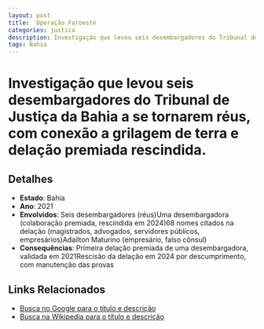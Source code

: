 ```yaml
---
layout: post
title:  Operação Faroeste
categories: justica
description: Investigação que levou seis desembargadores do Tribunal de Justiça da Bahia a se tornarem réus✧ com conexão a grilagem de terra e delação premiada rescindida.Seis desembargadores (réus)Uma desembargadora (colaboração premiada✧ rescindida em 2024)68 nomes citados na delação (magistrados✧ advogados✧ servidores públicos✧ empresários)Adailton Maturino (empresário✧ falso cônsul)
tags: Bahia
---
```


# Investigação que levou seis desembargadores do Tribunal de Justiça da Bahia a se tornarem réus, com conexão a grilagem de terra e delação premiada rescindida.

## Detalhes
- **Estado**: Bahia
- **Ano**: 2021
- **Envolvidos**:
Seis desembargadores (réus)Uma desembargadora (colaboração premiada, rescindida em 2024)68 nomes citados na delação (magistrados, advogados, servidores públicos, empresários)Adailton Maturino (empresário, falso cônsul)
- **Consequências**:
Primeira delação premiada de uma desembargadora, validada em 2021Rescisão da delação em 2024 por descumprimento, com manutenção das provas

## Links Relacionados
- [Busca no Google para o título e descrição](https://www.google.com/search?q=Opera%C3%A7%C3%A3o%20Faroeste%20Investiga%C3%A7%C3%A3o%20que%20levou%20seis%20desembargadores%20do%20Tribunal%20de%20Justi%C3%A7a%20da%20Bahia%20a%20se%20tornarem%20r%C3%A9us%2C%20com%20conex%C3%A3o%20a%20grilagem%20de%20terra%20e%20dela%C3%A7%C3%A3o%20premiada%20rescindida.%20Bahia)
- [Busca na Wikipedia para o título e descrição](https://en.wikipedia.org/w/index.php?search=Opera%C3%A7%C3%A3o%20Faroeste%20Investiga%C3%A7%C3%A3o%20que%20levou%20seis%20desembargadores%20do%20Tribunal%20de%20Justi%C3%A7a%20da%20Bahia%20a%20se%20tornarem%20r%C3%A9us%2C%20com%20conex%C3%A3o%20a%20grilagem%20de%20terra%20e%20dela%C3%A7%C3%A3o%20premiada%20rescindida.%20Bahia)
